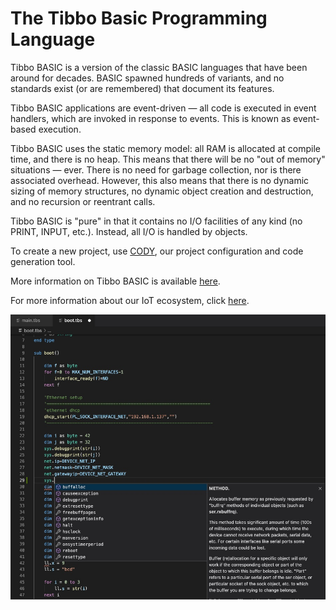 # The Tibbo Basic Programming Language

Tibbo BASIC is a version of the classic BASIC languages that have been around for decades. BASIC spawned hundreds of variants, and no standards exist (or are remembered) that document its features.

Tibbo BASIC applications are event-driven — all code is executed in event handlers, which are invoked in response to events. This is known as event-based execution.

Tibbo BASIC uses the static memory model: all RAM is allocated at compile time, and there is no heap. This means that there will be no "out of memory" situations — ever. There is no need for garbage collection, nor is there associated overhead. However, this also means that there is no dynamic sizing of memory structures, no dynamic object creation and destruction, and no recursion or reentrant calls.

Tibbo BASIC is "pure" in that it contains no I/O facilities of any kind (no PRINT, INPUT, etc.). Instead, all I/O is handled by objects.

To create a new project, use [CODY](https://cody.tibbo.com), our project configuration and code generation tool.

More information on Tibbo BASIC is available [here](https://docs.tibbo.com/taiko/lang).

For more information about our IoT ecosystem, click [here](https://tibbo.com).

![Screenshot](images/screenshot.jpg)